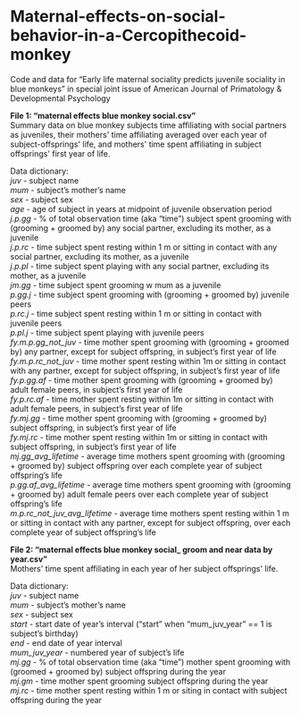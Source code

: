 # Maternal-effects-on-social-behavior-in-a-Cercopithecoid-monkey <br />
Code and data for “Early life maternal sociality predicts juvenile sociality in blue monkeys”
in special joint issue of American Journal of Primatology & Developmental Psychology 


**File 1: “maternal effects blue monkey social.csv”** <br />
Summary data on blue monkey subjects time affiliating with social partners as juveniles, their mothers' time affiliating averaged over each year of subject-offsprings' life, and mothers' time spent affiliating in subject offsprings' first year of life. <br />

Data dictionary: <br />
*juv* - subject name <br />
*mum* - subject’s mother’s name <br />
*sex* - subject sex <br />
*age* - age of subject in years at midpoint of juvenile observation period <br />
*j.p.gg* - % of total observation time (aka “time”) subject spent grooming with (grooming + groomed by) any social partner, excluding its mother, as a juvenile <br />
*j.p.rc* - time subject spent resting within 1 m or sitting in contact with any social partner, excluding its mother, as a juvenile <br />
*j.p.pl* - time subject spent playing with any social partner, excluding its mother, as a juvenile <br />
*jm.gg* - time subject spent grooming w mum as a juvenile <br />
*p.gg.j* - time subject spent grooming with (grooming + groomed by) juvenile peers <br />
*p.rc.j* - time subject spent resting within 1 m or sitting in contact with juvenile peers <br />
*p.pl.j* - time subject spent playing with juvenile peers <br />
*fy.m.p.gg_not_juv* - time mother spent grooming with  (grooming + groomed by)  any partner, except for subject offspring, in subject’s first year of life <br />
*fy.m.p.rc_not_juv* - time mother spent resting within 1m or sitting in contact with any partner, except for subject offspring, in subject’s first year of life <br />
*fy.p.gg.af* - time mother spent grooming with  (grooming + groomed by) adult female peers, in subject’s first year of life <br />
*fy.p.rc.af*  - time mother spent resting within 1m or sitting in contact with adult female peers, in subject’s first year of life <br />
*fy.mj.gg* - time mother spent grooming with  (grooming + groomed by) subject offspring, in subject’s first year of life <br />
*fy.mj.rc*  - time mother spent resting within 1m or sitting in contact with subject offspring, in subject’s first year of life <br />
*mj.gg_avg_lifetime* - average time mothers spent grooming with (grooming + groomed by) subject offspring over each complete year of subject offspring’s life <br />
*p.gg.af_avg_lifetime* - average time mothers spent grooming with (grooming + groomed by) adult female peers over each complete year of subject offspring’s life <br />
*m.p.rc_not_juv_avg_lifetime* - average time mothers spent resting within 1 m or sitting in contact with any partner, except for subject offspring, over each complete year of subject offspring’s life <br />

**File 2: “maternal effects blue monkey social_ groom and near data by year.csv”** <br />
Mothers' time spent affiliating in each year of her subject offsprings' life.

Data dictionary:<br />
*juv* - subject name<br />
*mum* - subject’s mother’s name<br />
*sex* - subject sex<br />
*start* - start date of year’s interval (“start” when “mum_juv_year” == 1 is subject’s birthday)<br />
*end* - end date of year interval<br />
*mum_juv_year* - numbered year of subject’s life<br />
*mj.gg* - % of total observation time (aka “time”) mother spent grooming with (groomed + groomed by) subject offspring during the year<br />
*mj.gm*  -  time mother spent grooming subject offspring during the year<br />
*mj.rc* - time mother spent resting within 1 m or siting in contact with subject offspring during the year<br />

